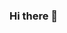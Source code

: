 ### Hi there 👋

<!--
**ivanapavon/ivanapavon** is a ✨ _special_ ✨ repository because its `README.md` (this file) appears on your GitHub profile.

Here are some ideas to get you started:

- 🔭 I’m currently working on imporving my programming skills
- 🌱 I’m currently learning C and C++ language
- 👯 I’m looking to collaborate on creating a shared repository 
- 🤔 I’m looking for help with learning Java
- 💬 Ask me about anything related to world history
- 📫 How to reach me: Github profile: ivanapavon
- 😄 Pronouns: she/her
- ⚡ My favorite hobby is to watch Youtube
-->

